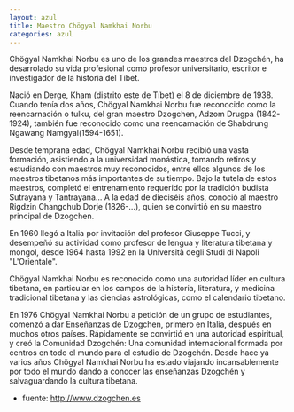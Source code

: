 ```yaml
---
layout: azul
title: Maestro Chögyal Namkhai Norbu
categories: azul
---
```

Chögyal Namkhai Norbu es uno de los grandes maestros del Dzogchén, ha desarrolado su vida profesional como profesor universitario, escritor e investigador de la historia del Tíbet.

Nació en Derge, Kham (distrito este de Tíbet) el 8 de diciembre de 1938. Cuando tenía dos años, Chögyal Namkhai Norbu fue reconocido como la reencarnación o tulku, del gran maestro Dzogchen, Adzom Drugpa (1842-1924), también fue reconocido como una reencarnación de Shabdrung Ngawang Namgyal(1594-1651).

Desde temprana edad, Chögyal Namkhai Norbu recibió una vasta formación, asistiendo a la universidad monástica, tomando retiros y estudiando con maestros muy reconocidos, entre ellos algunos de los maestros tibetanos más importantes de su tiempo. Bajo la tutela de estos maestros, completó el entrenamiento requerido por la tradición budista Sutrayana y Tantrayana... A la edad de dieciséis años, conoció al maestro Rigdzin Changchub Dorje (1826-...), quien se convirtió en su maestro principal de Dzogchen.

En 1960 llegó a Italia por invitación del profesor Giuseppe Tucci, y desempeñó su actividad como profesor de lengua y literatura tibetana y mongol, desde 1964 hasta 1992 en la Università degli Studi di Napoli "L'Orientale".

Chögyal Namkhai Norbu es reconocido como una autoridad líder en cultura tibetana, en particular en los campos de la historia, literatura, y medicina tradicional tibetana y las ciencias astrológicas, como el calendario tibetano.

En 1976 Chögyal Namkhai Norbu a petición de un grupo de estudiantes, comenzó a dar Enseñanzas de Dzogchen, primero en Italia, después en muchos otros países. Rápidamente se convirtió en una autoridad espiritual, y creó la Comunidad Dzogchén: Una comunidad internacional formada por centros en todo el mundo para el estudio de Dzogchén. Desde hace ya varios años Chögyal Namkhai Norbu ha estado viajando incansablemente por todo el mundo dando a conocer las enseñanzas Dzogchén y salvaguardando la cultura tibetana.

* fuente: <http://www.dzogchen.es>